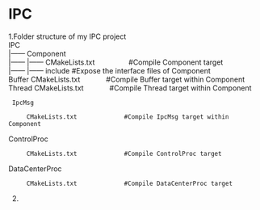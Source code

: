 # IPC

1.Folder structure of my IPC project                                                                                         
IPC                                                                                                                           
|—— Component                                                                                                                     
|—— |—— CMakeLists.txt                 #Compile Component target                                                            
|—— |—— include                        #Expose the interface files of Component                                               
     Buffer
         CMakeLists.txt             #Compile Buffer target within Component
     Thread
         CMakeLists.txt             #Compile Thread target within Component
         
     IpcMsg
     
         CMakeLists.txt             #Compile IpcMsg target within Component
         
ControlProc

         CMakeLists.txt             #Compile ControlProc target
         
DataCenterProc

         CMakeLists.txt             #Compile DataCenterProc target
             
2.
